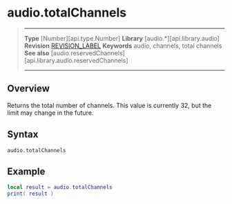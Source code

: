 
# audio.totalChannels

> --------------------- ------------------------------------------------------------------------------------------
> __Type__              [Number][api.type.Number]
> __Library__           [audio.*][api.library.audio]
> __Revision__          [REVISION_LABEL](REVISION_URL)
> __Keywords__          audio, channels, total channels
> __See also__          [audio.reservedChannels][api.library.audio.reservedChannels]
> --------------------- ------------------------------------------------------------------------------------------


## Overview

Returns the total number of channels. This value is currently 32, but the limit may change in the future.

## Syntax

	audio.totalChannels


## Example

`````lua
local result = audio.totalChannels
print( result )
`````
